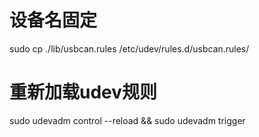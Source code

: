 # 设备名固定
sudo cp ./lib/usbcan.rules /etc/udev/rules.d/usbcan.rules/
# 重新加载udev规则
sudo udevadm control --reload && sudo udevadm trigger
